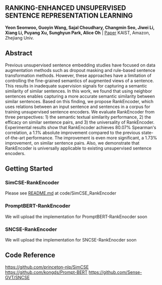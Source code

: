 ## RANKING-ENHANCED UNSUPERVISED SENTENCE REPRESENTATION LEARNING
**Yeon Seonwoo, Guoyin Wang, Sajal Choudhary, Changmin Seo, Jiwei Li, Xiang Li, Puyang Xu, Sunghyun Park, Alice Oh** | [Paper](https://arxiv.org/abs/2209.04333)
KAIST, Amazon, Zhejiang Univ.

## Abstract
Previous unsupervised sentence embedding studies have focused on data augmentation methods such as dropout masking and rule-based sentence transformation methods. However, these approaches have a limitation of controlling the fine-grained semantics of augmented views of a sentence. This results in inadequate supervision signals for capturing a semantic similarity of similar sentences. In this work, we found that using neighbor sentences enables capturing a more accurate semantic similarity between similar sentences. Based on this finding, we propose RankEncoder, which uses relations between an input sentence and sentences in a corpus for training unsupervised sentence encoders. We evaluate RankEncoder from three perspectives: 1) the semantic textual similarity performance, 2) the efficacy on similar sentence pairs, and 3) the universality of RankEncoder. Experimental results show that RankEncoder achieves 80.07% Spearman's correlation, a 1.1% absolute improvement compared to the previous state-of-the-art performance. The improvement is even more significant, a 1.73% improvement, on similar sentence pairs. Also, we demonstrate that RankEncoder is universally applicable to existing unsupervised sentence encoders.

## Getting Started
### SimCSE-RankEncoder
Please see [README.md](https://github.com/yeonsw/RankEncoder_private/tree/main/code/SimCSE_RankEncoder) at code/SimCSE\_RankEncoder

### PromptBERT-RankEncoder
We will upload the implementation for PromptBERT-RankEnocder soon

### SNCSE-RankEncoder
We will upload the implementation for SNCSE-RankEnocder soon

## Code Reference
https://github.com/princeton-nlp/SimCSE
https://github.com/kongds/Prompt-BERT
https://github.com/Sense-GVT/SNCSE
